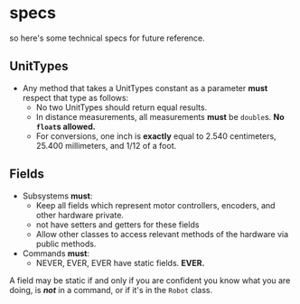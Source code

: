 # specs

so here's some technical specs for future reference.

## UnitTypes
* Any method that takes a UnitTypes constant as a parameter **must** respect that type as follows:
  * No two UnitTypes should return equal results.
  * In distance measurements, all measurements **must** be `double`s. __No `float`s allowed.__
  * For conversions, one inch is **exactly** equal to 2.540 centimeters, 25.400 millimeters, and 1/12 of a foot.

## Fields
* Subsystems **must**:
  * Keep all fields which represent motor controllers, encoders, and other hardware private.
  * not have setters and getters for these fields
  * Allow other classes to access relevant methods of the hardware via public methods.
* Commands **must**:
  * NEVER, EVER, EVER have static fields. **EVER.**

A field may be static if and only if you are confident you know what you are doing, is __***not***__ in a command, or if it's in the `Robot` class.
